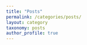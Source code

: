 ```yaml
---
title: "Posts"
permalink: /categories/posts/
layout: category
taxonomy: posts
author_profile: true
---
```

